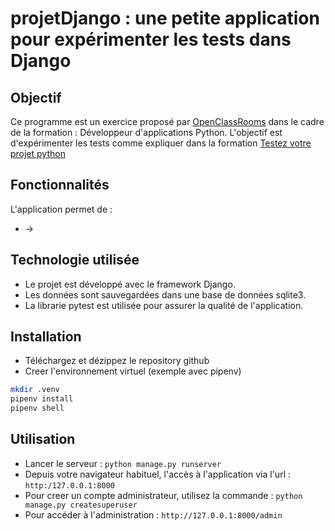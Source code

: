 # projetDjango : une petite application pour expérimenter les tests dans Django

## Objectif
Ce programme est un exercice proposé par [OpenClassRooms](https://openclassrooms.com/fr/) dans le cadre de la formation :
Développeur d'applications Python. L'objectif est d'expérimenter les tests comme expliquer dans la formation
[Testez votre projet python](https://openclassrooms.com/fr/courses/7155841-testez-votre-projet-python)


## Fonctionnalités
L'application permet de :
* -> 

## Technologie utilisée
* Le projet est développé avec le framework Django. 
* Les données sont sauvegardées dans une base de données sqlite3.
* La librarie pytest est utilisée pour assurer la qualité de l'application.

## Installation
* Téléchargez et dézippez le repository github
* Creer l'environnement virtuel (exemple avec pipenv)
``` bash
mkdir .venv
pipenv install
pipenv shell
```

## Utilisation
* Lancer le serveur : `python manage.py runserver`
* Depuis votre navigateur habituel, l'accès à l'application via l'url : `http:/127.0.0.1:8000`
* Pour creer un compte administrateur, utilisez la commande : `python manage.py createsuperuser`
* Pour accéder à l'administration : `http://127.0.0.1:8000/admin`
